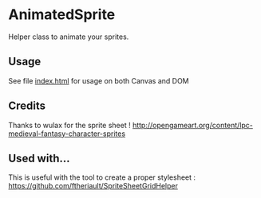 # AnimatedSprite

Helper class to animate your sprites.

## Usage

See file [index.html]() for usage on both Canvas and DOM

## Credits
Thanks to wulax for the sprite sheet !
http://opengameart.org/content/lpc-medieval-fantasy-character-sprites

## Used with...

This is useful with the tool to create a proper stylesheet : https://github.com/ftheriault/SpriteSheetGridHelper